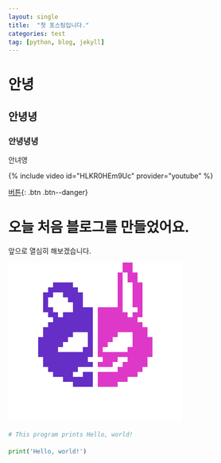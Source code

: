 ```yaml
---
layout: single
title:  "첫 포스팅입니다."
categories: test
tag: [python, blog, jekyll]
---
```


# 안녕

## 안녕녕

### 안녕녕녕

안녀영





<!-- **[공지사항]** [신규업데이트 안내](https://www.youtube.com/)
{: .notice--danger}

<div class="notice--success">
<h4>공지사항입니다.</h4>
<ul>
    <li>공지사항 1</li>
    <li>공지사항 2</li>
    <li>공지사항 3</li>
</ul>
</div> -->

{% include video id="HLKR0HEm9Uc" provider="youtube" %}

[버튼](https://youtube.com){: .btn .btn--danger}

# 오늘 처음 블로그를 만들었어요.

앞으로 열심히 해보겠습니다.

![Logo](/images/2024-04-04-first/Logo.png)



``` python
# This program prints Hello, world!

print('Hello, world!')
```

